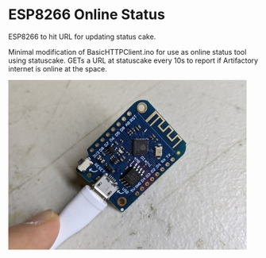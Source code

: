 # ESP8266 Online Status
ESP8266 to hit URL for updating status cake.

Minimal modification of BasicHTTPClient.ino for use as online status tool using statuscake. GETs a URL at statuscake every 10s to report if Artifactory internet is online at the space.

![](esp8266.jpg)